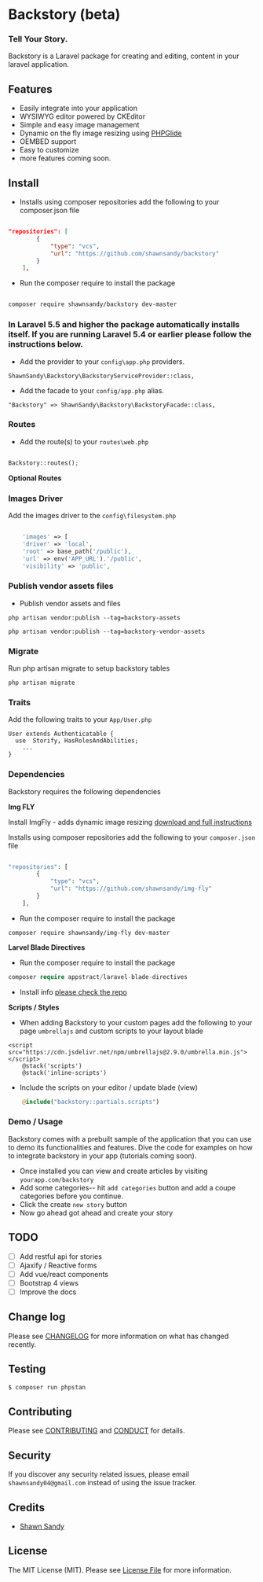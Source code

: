 # Backstory (beta)

### Tell Your Story.

Backstory is a Laravel package for creating and editing, content in your laravel application.

## Features

- Easily integrate into your application
- WYSIWYG editor powered by CKEditor
- Simple and easy image management
- Dynamic on the fly image resizing using [PHPGlide](http://glide.thephpleague.com/)
- OEMBED support
- Easy to customize
- more features coming soon.

## Install

- Installs using composer repositories add the following to your composer.json file

``` json

"repositories": [
        {
            "type": "vcs",
            "url": "https://github.com/shawnsandy/backstory"
        }
    ],

```

- Run the composer require to install the package

``` bash

composer require shawnsandy/backstory dev-master

```

### In Laravel 5.5 and higher the package automatically installs itself. If you are running Laravel 5.4 or earlier please follow the instructions below.

* Add the provider to your `config\app.php` providers.

```
ShawnSandy\Backstory\BackstoryServiceProvider::class,
```

* Add the facade to your `config/app.php` alias.

```
"Backstory" => ShawnSandy\Backstory\BackstoryFacade::class,
```

### Routes

* Add the route(s) to your `routes\web.php`

``` php

Backstory::routes();

```

__Optional Routes__



### Images Driver

Add the images driver to the `config\filesystem.php`

``` php

    'images' => [
    'driver' => 'local',
    'root' => base_path('/public'),
    'url' => env('APP_URL').'/public',
    'visibility' => 'public',

```

### Publish vendor assets files

* Publish vendor assets and files

```
php artisan vendor:publish --tag=backstory-assets
```

```
php artisan vendor:publish --tag=backstory-vendor-assets
```

### Migrate

Run php artisan migrate to setup backstory tables

```
php artisan migrate
```

### Traits

Add the following traits to your `App/User.php`

```
User extends Authenticatable {
  use  Storify, HasRolesAndAbilities;
    ...
}
```

### Dependencies

Backstory requires the following dependencies

__Img FLY__

Install ImgFly - adds dynamic image resizing [download and full instructions](https://github.com/shawnsandy/img-fly)

Installs using composer repositories add the following to your `composer.json` file

``` php

"repositories": [
        {
            "type": "vcs",
            "url": "https://github.com/shawnsandy/img-fly"
        }
    ],

```
- Run the composer require to install the package

```
composer require shawnsandy/img-fly dev-master
```

__Larvel Blade Directives__

- Run the composer require to install the package

``` php
composer require appstract/laravel-blade-directives
```

- Install info [please check the repo](https://github.com/appstract/laravel-blade-directives)

__Scripts / Styles__

- When adding Backstory to your custom pages add the following to your page `umbrellajs` and custom scripts to your layout blade

``` blade
<script src="https://cdn.jsdelivr.net/npm/umbrellajs@2.9.0/umbrella.min.js"></script>
    @stack('scripts')
    @stack('inline-scripts')
```

- Include the scripts on your editor / update blade (view)

``` php
    @include("backstory::partials.scripts")
```

### Demo / Usage

Backstory comes with a prebuilt sample of the application that you can use to demo its functionalities and features. Dive the code for examples on how to integrate backstory in your app (tutorials coming soon).

- Once installed you can view and create articles by visiting `yourapp.com/backstory`
- Add some categories-- hit `add categories` button and add a coupe categories before you continue.
- Click the create `new story` button
- Now go ahead got ahead and create your story

## TODO

- [ ] Add restful api for stories
- [ ] Ajaxify / Reactive forms
- [ ] Add vue/react components
- [ ] Bootstrap 4 views
- [ ] Improve the docs

## Change log

Please see [CHANGELOG](CHANGELOG.md) for more information on what has changed recently.

## Testing

``` bash
$ composer run phpstan
```

## Contributing

Please see [CONTRIBUTING](CONTRIBUTING.md) and [CONDUCT](CONDUCT.md) for details.

## Security

If you discover any security related issues, please email `shawnsandy04@gmail.com` instead of using the issue tracker.

## Credits

- [Shawn Sandy](http://shawnsandy.design)

## License

The MIT License (MIT). Please see [License File](LICENSE.md) for more information.
